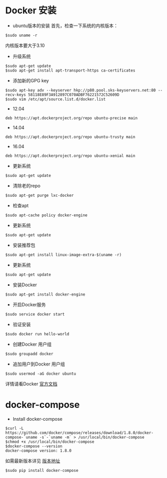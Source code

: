 # Docker 安装

- ubuntu版本的安装
首先，检查一下系统的内核版本：

```
$sudo uname -r
```

内核版本要大于3.10

- 升级系统

```
$sudo apt-get update
$sudo apt-get install apt-transport-https ca-certificates
```

- 添加新的GPG key

```
$sudo apt-key adv --keyserver hkp://p80.pool.sks-keyservers.net:80 --recv-keys 58118E89F3A912897C070ADBF76221572C52609D
$sudo vim /etc/apt/source.list.d/docker.list
```

- 12.04

```
deb https://apt.dockerproject.org/repo ubuntu-precise main
```

- 14.04

```
deb https://apt.dockerproject.org/repo ubuntu-trusty main
```

- 16.04

```
deb https://apt.dockerproject.org/repo ubuntu-xenial main
```

- 更新系统

```
$sudo apt-get update
```

- 清除老的repo

```
$sudo apt-get purge lxc-docker
```

- 检查apt

```
$sudo apt-cache policy docker-engine
```

- 更新系统

```
$sudo apt-get update
```

- 安装推荐包

```
$sudo apt-get install linux-image-extra-$(uname -r)
```

- 更新系统

```
$sudo apt-get update
```

- 安装Docker

```
$sudo apt-get install docker-engine
```

- 开启Docker服务

```
$sudo service docker start
```

- 验证安装

```
$sudo docker run hello-world
```

- 创建Docker 用户组

```
$sudo groupadd docker
```

- 追加用户到Docker 用户组

```
$sudo usermod -aG docker ubuntu
```

详情请看Docker [官方文档](https://docs.docker.com/engine/installation/linux/ubuntulinux/)

# docker-compose

- Install docker-compose

```
$curl -L https://github.com/docker/compose/releases/download/1.8.0/docker-compose-`uname -s`-`uname -m` > /usr/local/bin/docker-compose
$chmod +x /usr/local/bin/docker-compose
$docker-compose --version
docker-compose version: 1.8.0
```

如需最新版本详见 [版本地址](https://github.com/docker/compose/releases)

```
$sudo pip install docker-compose
```
